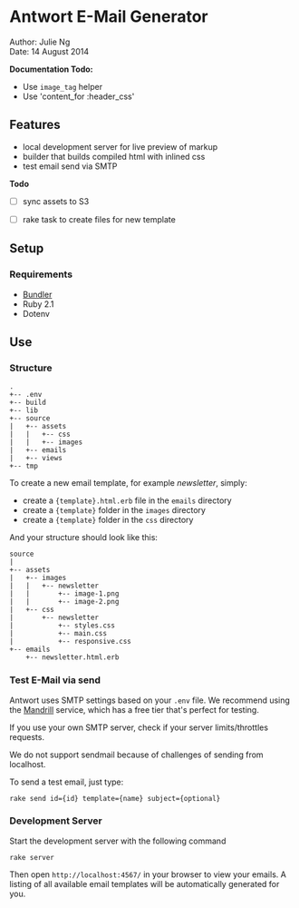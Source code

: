 # Antwort E-Mail Generator

Author: Julie Ng  
Date: 14 August 2014

**Documentation Todo:**

- Use `image_tag` helper
- Use 'content_for :header_css'

## Features

- local development server for live preview of markup
- builder that builds compiled html with inlined css
- test email send via SMTP

**Todo**

- [ ] sync assets to S3
- [ ] rake task to create files for new template


## Setup

### Requirements

- [Bundler](http://bundler.io/)
- Ruby 2.1
- Dotenv

## Use

### Structure

    .
    +-- .env
    +-- build
    +-- lib
    +-- source
    |   +-- assets
    |   |   +-- css
    |   |   +-- images        
    |   +-- emails
    |   +-- views
    +-- tmp


To create a new email template, for example *newsletter*, simply:

  - create a `{template}.html.erb` file in the `emails` directory
  - create a `{template}` folder in the `images` directory
  - create a `{template}` folder in the `css` directory

And your structure should look like this:
   

    source
    |
    +-- assets
    |   +-- images
    |   |   +-- newsletter
    |   |       +-- image-1.png
    |   |       +-- image-2.png
    |   +-- css
    |       +-- newsletter
    |           +-- styles.css
    |           +-- main.css
    |           +-- responsive.css
    +-- emails
        +-- newsletter.html.erb




### Test E-Mail via send

Antwort uses SMTP settings based on your `.env` file. We recommend using the [Mandrill](https://mandrillapp.com) service, which has a free tier that's perfect for testing.

If you use your own SMTP server, check if your server limits/throttles requests.

We do not support sendmail because of challenges of sending from localhost.

To send a test email, just type:

    rake send id={id} template={name} subject={optional}

### Development Server

Start the development server with the following command

    rake server

Then open `http://localhost:4567/` in your browser to view your emails. A listing of all available email templates will be automatically generated for you.
